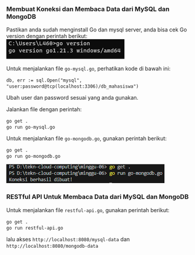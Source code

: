 ### Membuat Koneksi dan Membaca Data dari MySQL dan MongoDB
Pastikan anda sudah menginstall Go dan mysql server, anda bisa cek Go version dengan perintah berikut:
![Cek Go Version](gambar-01.png)

Untuk menjalankan file `go-mysql.go`, perhatikan kode di bawah ini:
```
db, err := sql.Open("mysql", "user:password@tcp(localhost:3306)/db_mahasiswa")
```
Ubah user dan password sesuai yang anda gunakan.

Jalankan file dengan perintah:  
```
go get .
go run go-mysql.go
```
Untuk menjalankan file `go-mongodb.go`, gunakan perintah berikut:
```
go get .
go run go-mongodb.go
```
![Running go-mongodb.go](gambar-02.png)

### RESTful API Untuk Membaca Data dari MySQL dan MongoDB

Untuk menjalankan file `restful-api.go`, gunakan perintah berikut:
```
go get .
go run restful-api.go
```
lalu akses `http://localhost:8080/mysql-data` dan `http://localhost:8080/mongodb-data`